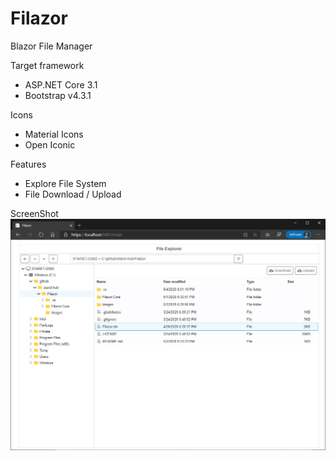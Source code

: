 # Filazor
Blazor File Manager

Target framework
- ASP.NET Core 3.1
- Bootstrap v4.3.1

Icons
- Material Icons
- Open Iconic

Features
- Explore File System
- File Download / Upload

ScreenShot
![ScreenShot](./Images/ScreenShot-052520.jpg)